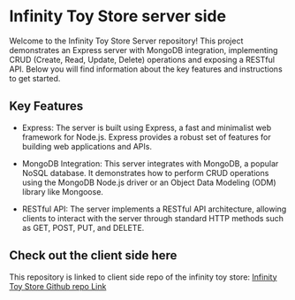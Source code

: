 # Infinity Toy Store server side

Welcome to the Infinity Toy Store Server repository! This project demonstrates an Express server with MongoDB integration, implementing CRUD (Create, Read, Update, Delete) operations and exposing a RESTful API. Below you will find information about the key features and instructions to get started.

## Key Features

- Express: The server is built using Express, a fast and minimalist web framework for Node.js. Express provides a robust set of features for building web applications and APIs.

- MongoDB Integration: This server integrates with MongoDB, a popular NoSQL database. It demonstrates how to perform CRUD operations using the MongoDB Node.js driver or an Object Data Modeling (ODM) library like Mongoose.

- RESTful API: The server implements a RESTful API architecture, allowing clients to interact with the server through standard HTTP methods such as GET, POST, PUT, and DELETE.

## Check out the client side here
This repository is linked to client side repo of the infinity toy store: [Infinity Toy Store Github repo Link](https://github.com/programming-hero-web-course-4/b7a11-toy-marketplace-client-side-habib-N19)


